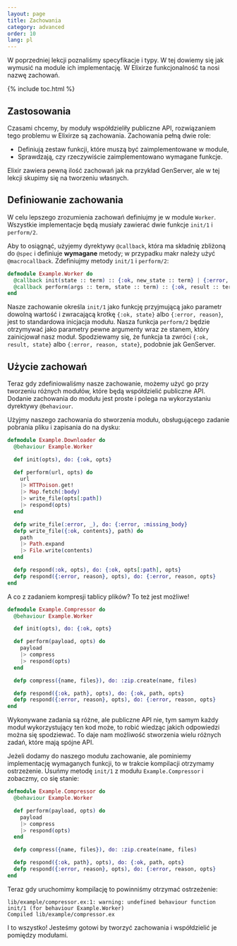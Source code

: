 ```yaml
---
layout: page
title: Zachowania
category: advanced
order: 10
lang: pl
---
```


W poprzedniej lekcji poznaliśmy specyfikacje i typy. W tej dowiemy się jak wymusić na module ich implementację. W Elixirze funkcjonalność ta nosi nazwę zachowań.

{% include toc.html %}

## Zastosowania

Czasami chcemy, by moduły współdzieliły publiczne API, rozwiązaniem tego problemu w Elixirze są zachowania. Zachowania pełną dwie role:

+ Definiują zestaw funkcji, które muszą być zaimplementowane w module,
+ Sprawdzają, czy rzeczywiście zaimplementowano wymagane funkcje. 

Elixir zawiera pewną ilość zachowań jak na przykład GenServer, ale w tej lekcji skupimy się na tworzeniu własnych.

## Definiowanie zachowania

W celu lepszego zrozumienia zachowań definiujmy je w module `Worker`. Wszystkie implementacje będą musiały zawierać dwie funkcje `init/1` i `perform/2`.

Aby to osiągnąć, użyjemy dyrektywy `@callback`, która ma składnię zbliżoną do `@spec` i definiuje __wymagane__ metody; w przypadku makr należy użyć `@macrocallback`. Zdefiniujmy metody `init/1` i `perform/2`: 

```elixir
defmodule Example.Worker do
  @callback init(state :: term) :: {:ok, new_state :: term} | {:error, reason :: term}
  @callback perform(args :: term, state :: term) :: {:ok, result :: term, new_state :: term} | {:error, reason :: term, new_state :: term}
end
```

Nasze zachowanie określa `init/1` jako funkcję przyjmującą jako parametr dowolną wartość i zwracającą krotkę `{:ok, state}` albo `{:error, reason}`, jest to standardowa inicjacja modułu. Nasza funkcja `perform/2` będzie otrzymywać jako parametry pewne argumenty wraz ze stanem, który zainicjował nasz moduł. Spodziewamy się, że funkcja ta zwróci `{:ok, result, state}` albo `{:error, reason, state}`, podobnie jak GenServer. 

## Użycie zachowań

Teraz gdy zdefiniowaliśmy nasze zachowanie, możemy użyć go przy tworzeniu różnych modułów, które będą współdzielić publiczne API. Dodanie zachowania do modułu jest proste i polega na wykorzystaniu dyrektywy `@behaviour`.

Użyjmy naszego zachowania do stworzenia modułu, obsługującego zadanie pobrania pliku i zapisania do na dysku:

```elixir
defmodule Example.Downloader do
  @behaviour Example.Worker

  def init(opts), do: {:ok, opts}

  def perform(url, opts) do
    url
    |> HTTPoison.get!
    |> Map.fetch(:body)
    |> write_file(opts[:path])
    |> respond(opts)
  end

  defp write_file(:error, _), do: {:error, :missing_body}
  defp write_file({:ok, contents}, path) do
    path
    |> Path.expand
    |> File.write(contents)
  end

  defp respond(:ok, opts), do: {:ok, opts[:path], opts}
  defp respond({:error, reason}, opts), do: {:error, reason, opts}
end
```

A co z zadaniem kompresji tablicy plików? To też jest możliwe!

```elixir
defmodule Example.Compressor do
  @behaviour Example.Worker

  def init(opts), do: {:ok, opts}

  def perform(payload, opts) do
    payload
    |> compress
    |> respond(opts)
  end

  defp compress({name, files}), do: :zip.create(name, files)

  defp respond({:ok, path}, opts), do: {:ok, path, opts}
  defp respond({:error, reason}, opts), do: {:error, reason, opts}
end
```

Wykonywane zadania są różne, ale publiczne API nie, tym samym każdy moduł wykorzystujący ten kod może, to robić wiedząc jakich odpowiedzi można się spodziewać. To daje nam możliwość stworzenia wielu różnych zadań, które mają spójne API.

Jeżeli dodamy do naszego modułu zachowanie, ale pominiemy implementację wymaganych funkcji, to w trakcie kompilacji otrzymamy ostrzeżenie. Usuńmy metodę `init/1` z modułu `Example.Compressor` i zobaczmy, co się stanie:

```elixir
defmodule Example.Compressor do
  @behaviour Example.Worker

  def perform(payload, opts) do
    payload
    |> compress
    |> respond(opts)
  end

  defp compress({name, files}), do: :zip.create(name, files)

  defp respond({:ok, path}, opts), do: {:ok, path, opts}
  defp respond({:error, reason}, opts), do: {:error, reason, opts}
end
```

Teraz gdy uruchomimy kompilację to powinniśmy otrzymać ostrzeżenie:

```shell
lib/example/compressor.ex:1: warning: undefined behaviour function init/1 (for behaviour Example.Worker)
Compiled lib/example/compressor.ex
```

I to wszystko! Jesteśmy gotowi by tworzyć zachowania i współdzielić je pomiędzy modułami.